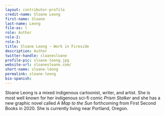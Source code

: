 ```yaml
---
layout: contributor-profile
credit-name: Sloane Leong
first-name: Sloane
last-name: Leong
file-as: l
role: Author
role-2:
role-3:
title: Sloane Leong — Work in Fireside
description: Author
twitter-handle: sloanesloane
profile-pic: sloane-leong.jpg
website-url: sloanesloane.com/
short-name: sloane-leong
permalink: sloane-leong
bio-spanish:
---
```

Sloane Leong is a mixed indigenous cartoonist, writer, and artist. She is most well known for her indigenous sci-fi comic _Prism Stalker_ and she has a new graphic novel called _A Map to the Sun_ forthcoming from First Second Books in 2020. She is currently living near Portland, Oregon.
